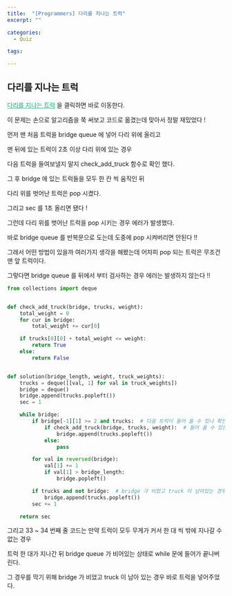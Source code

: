 ```yaml
---
title:  "[Programmers] 다리를 지나는 트럭"
excerpt: ""

categories:
  - Quiz

tags:

---
```


## 다리를 지나는 트럭

<a href="https://programmers.co.kr/learn/courses/30/lessons/42583" style="color:#0FA678" target="_blank">다리를 지나는 트럭</a> 을 클릭하면 바로 이동한다.

이 문제는 손으로 알고리즘을 쭉 써보고 코드로 옮겼는데 맞아서 정말 재밌었다 !

먼저 맨 처음 트럭을 bridge queue 에 넣어 다리 위에 올리고

맨 뒤에 있는 트럭이 2초 이상 다리 위에 있는 경우

다음 트럭을 들여보낼지 말지 check_add_truck 함수로 확인 했다.

그 후 bridge 에 있는 트럭들을 모두 한 칸 씩 움직인 뒤

다리 위를 벗어난 트럭은 pop 시켰다.

그리고 sec 를 1초 올리면 됐다 !

그런데 다리 위를 벗어난 트럭을 pop 시키는 경우 에러가 발생했다.

바로 bridge queue 를 반복문으로 도는데 도중에 pop 시켜버리면 안된다 !!

그래서 어떤 방법이 있을까 여러가지 생각을 해봤는데 어차피 pop 되는 트럭은 무조건 맨 앞 트럭이다.

그렇다면 bridge queue 를 뒤에서 부터 검사하는 경우 에러는 발생하지 않는다 !!

```python
from collections import deque


def check_add_truck(bridge, trucks, weight):
	total_weight = 0
	for cur in bridge:
		total_weight += cur[0]

	if trucks[0][0] + total_weight <= weight:
		return True
	else:
		return False


def solution(bridge_length, weight, truck_weights):
	trucks = deque([[val, 1] for val in truck_weights])
	bridge = deque()
	bridge.append(trucks.popleft())
	sec = 1

	while bridge:
		if bridge[-1][1] >= 2 and trucks:  # 다음 트럭이 들어 올 수 있나 확인
			if check_add_truck(bridge, trucks, weight):  # 들어 올 수 있는 경우
				bridge.append(trucks.popleft())
			else:
				pass

		for val in reversed(bridge):
			val[1] += 1
			if val[1] > bridge_length:
				bridge.popleft()

		if trucks and not bridge:  # bridge 가 비었고 truck 이 남아있는 경우
			bridge.append(trucks.popleft())
		sec += 1

	return sec
```

그리고 33 ~ 34 번째 줄 코드는 만약 트럭이 모두 무게가 커서 한 대 씩 밖에 지나갈 수 없는 경우

트럭 한 대가 지나간 뒤 bridge queue 가 비어있는 상태로 while 문에 들어가 끝나버린다.

그 경우를 막기 위해 bridge 가 비었고 truck 이 남아 있는 경우 바로 트럭을 넣어주었다.